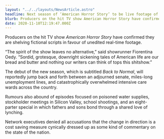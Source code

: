 ```yaml
---
layout: "../../layouts/NewsArticle.astro"
headline: Next season of ‘American Horror Story’ to be live footage of America
blurb: Producers on the hit TV show American Horror Story have confirmed they are shelving fictional scripts in favour of real-time documentary footage.
date: 2020-11-10T12:19:47.000Z
---
```


Producers on the hit TV show _American Horror Story_ have confirmed they are shelving fictional scripts in favour of unedited real-time footage.

“The spirit of the show leaves no alternative,” said showrunner Fiorentina Oedy. “Sordid, grotesque, downright sickening tales of American life are our bread and butter and nothing our writers can think of tops this shitshow.”

The debut of the new season, which is subtitled _Back to Normal_, will reportedly jump back and forth between an adjourned senate, miles-long unemployment lines, and catastrophically overwhelmed intensive care wards across the country.

Rumours also abound of episodes focused on poisoned water supplies, stockholder meetings in Silicon Valley, school shootings, and an eight-parter special in which fathers and sons bond through a shared love of lynching.

Network executives denied all accusations that the change in direction is a cost saving measure cynically dressed up as some kind of commentary on the state of the nation.
